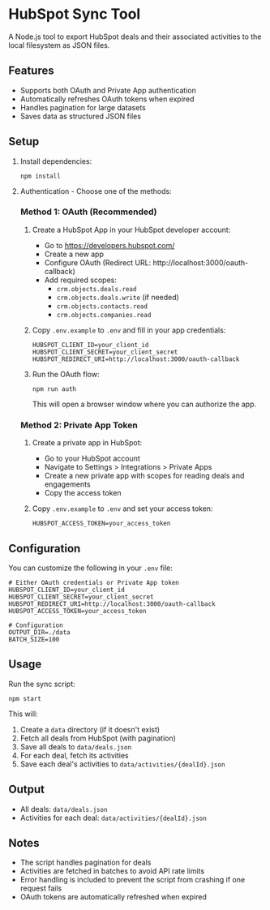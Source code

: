# HubSpot Sync Tool

A Node.js tool to export HubSpot deals and their associated activities to the local filesystem as JSON files.

## Features

- Supports both OAuth and Private App authentication
- Automatically refreshes OAuth tokens when expired
- Handles pagination for large datasets
- Saves data as structured JSON files

## Setup

1. Install dependencies:
   ```
   npm install
   ```

2. Authentication - Choose one of the methods:

   ### Method 1: OAuth (Recommended)
   
   1. Create a HubSpot App in your HubSpot developer account:
      - Go to https://developers.hubspot.com/
      - Create a new app
      - Configure OAuth (Redirect URL: http://localhost:3000/oauth-callback)
      - Add required scopes:
        - `crm.objects.deals.read`
        - `crm.objects.deals.write` (if needed)
        - `crm.objects.contacts.read`
        - `crm.objects.companies.read`
   
   2. Copy `.env.example` to `.env` and fill in your app credentials:
      ```
      HUBSPOT_CLIENT_ID=your_client_id
      HUBSPOT_CLIENT_SECRET=your_client_secret
      HUBSPOT_REDIRECT_URI=http://localhost:3000/oauth-callback
      ```
   
   3. Run the OAuth flow:
      ```
      npm run auth
      ```
      This will open a browser window where you can authorize the app.
   
   ### Method 2: Private App Token
   
   1. Create a private app in HubSpot:
      - Go to your HubSpot account
      - Navigate to Settings > Integrations > Private Apps
      - Create a new private app with scopes for reading deals and engagements
      - Copy the access token
   
   2. Copy `.env.example` to `.env` and set your access token:
      ```
      HUBSPOT_ACCESS_TOKEN=your_access_token
      ```

## Configuration

You can customize the following in your `.env` file:

```
# Either OAuth credentials or Private App token
HUBSPOT_CLIENT_ID=your_client_id
HUBSPOT_CLIENT_SECRET=your_client_secret
HUBSPOT_REDIRECT_URI=http://localhost:3000/oauth-callback
HUBSPOT_ACCESS_TOKEN=your_access_token

# Configuration
OUTPUT_DIR=./data
BATCH_SIZE=100
```

## Usage

Run the sync script:

```
npm start
```

This will:
1. Create a `data` directory (if it doesn't exist)
2. Fetch all deals from HubSpot (with pagination)
3. Save all deals to `data/deals.json`
4. For each deal, fetch its activities
5. Save each deal's activities to `data/activities/{dealId}.json`

## Output

- All deals: `data/deals.json`
- Activities for each deal: `data/activities/{dealId}.json`

## Notes

- The script handles pagination for deals
- Activities are fetched in batches to avoid API rate limits
- Error handling is included to prevent the script from crashing if one request fails
- OAuth tokens are automatically refreshed when expired